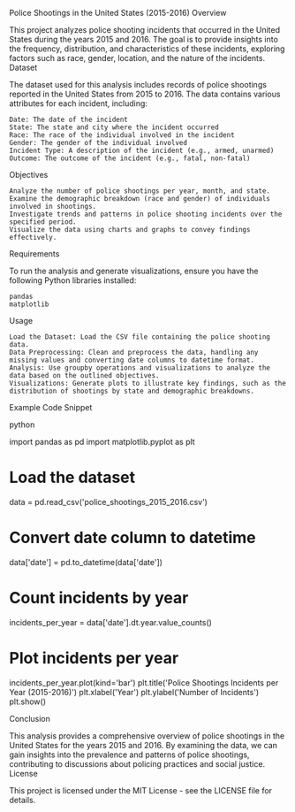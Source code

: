 Police Shootings in the United States (2015-2016)
Overview

This project analyzes police shooting incidents that occurred in the United States during the years 2015 and 2016. 
The goal is to provide insights into the frequency, distribution, and characteristics of these incidents, 
exploring factors such as race, gender, location, and the nature of the incidents.
Dataset

The dataset used for this analysis includes records of police shootings reported in the United States from 2015 to 2016. 
The data contains various attributes for each incident, including:

    Date: The date of the incident
    State: The state and city where the incident occurred
    Race: The race of the individual involved in the incident
    Gender: The gender of the individual involved
    Incident Type: A description of the incident (e.g., armed, unarmed)
    Outcome: The outcome of the incident (e.g., fatal, non-fatal)

Objectives

    Analyze the number of police shootings per year, month, and state.
    Examine the demographic breakdown (race and gender) of individuals involved in shootings.
    Investigate trends and patterns in police shooting incidents over the specified period.
    Visualize the data using charts and graphs to convey findings effectively.

Requirements

To run the analysis and generate visualizations, ensure you have the following Python libraries installed:

    pandas
    matplotlib
Usage

    Load the Dataset: Load the CSV file containing the police shooting data.
    Data Preprocessing: Clean and preprocess the data, handling any missing values and converting date columns to datetime format.
    Analysis: Use groupby operations and visualizations to analyze the data based on the outlined objectives.
    Visualizations: Generate plots to illustrate key findings, such as the distribution of shootings by state and demographic breakdowns.

Example Code Snippet

python

import pandas as pd
import matplotlib.pyplot as plt

# Load the dataset
data = pd.read_csv('police_shootings_2015_2016.csv')

# Convert date column to datetime
data['date'] = pd.to_datetime(data['date'])

# Count incidents by year
incidents_per_year = data['date'].dt.year.value_counts()

# Plot incidents per year
incidents_per_year.plot(kind='bar')
plt.title('Police Shootings Incidents per Year (2015-2016)')
plt.xlabel('Year')
plt.ylabel('Number of Incidents')
plt.show()

Conclusion

This analysis provides a comprehensive overview of police shootings in the United States for the years 2015 and 2016. By examining the data, we can gain insights into the prevalence and patterns of police shootings, contributing to discussions about policing practices and social justice.
License

This project is licensed under the MIT License - see the LICENSE file for details.
  
